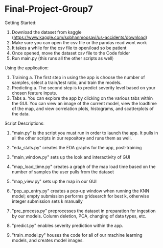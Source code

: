 # Final-Project-Group7

Getting Started:
1. Download the dataset from kaggle (https://www.kaggle.com/sobhanmoosavi/us-accidents/download)
2. Make sure you can open the csv file or the pandas read wont work
3. It takes a while for the csv file to open/load so be patient
4. Once opened, move the dataset csv file to the Code folder
5. Run main.py (this runs all the other scripts as well)

Using the application:
1. Training
  a. The first step in using the app is choose the number of samples, select a train/test ratio, and train the models.
2. Predicting
  a. The second step is to predict severity level based on your chosen feature inputs.
3. Tabs
  a. You can explore the app by clicking on the various tabs within the GUI. You can view an image of the current model, view the loadtime of the map, and view correlation plots, histograms, and scatterplots of the data.


Script Descriptions:

  1. "main.py" is the script you must run in order to launch the app. It pulls in all the other scripts in our repository and runs them as well.
  2. "eda_stats.py" creates the EDA graphs for the app, post-training
  3. "main_window.py" sets up the look and interactivity of GUI
    
  4. "map_load_time.py" creates a graph of the map load time based on the number of samples the user pulls from the dataset
  5. "map_view.py" sets up the map in our GUI
  6. "pop_up_entry.py" creates a pop-up window when running the KNN model; empty submission performs gridsearch for best k, otherwise integer submission sets k manually
  7. "pre_process.py" preprocesses the dataset in preparation for ingestion by our models. Column deletion, PCA, changing of data types, etc.
  8. "predict.py" enables severity prediction within the app.
  9. "train_model.py" houses the code for all of our machine learning models, and creates model images.
  
